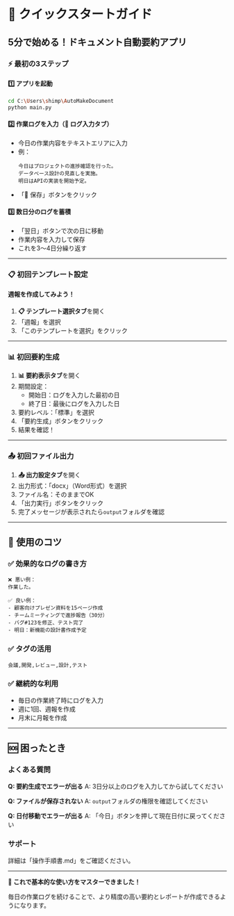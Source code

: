 # 🚀 クイックスタートガイド

## 5分で始める！ドキュメント自動要約アプリ

### ⚡ 最初の3ステップ

#### 1️⃣ アプリを起動
```bash
cd C:\Users\shimp\AutoMakeDocument
python main.py
```

#### 2️⃣ 作業ログを入力（📝 ログ入力タブ）
- 今日の作業内容をテキストエリアに入力
- 例：
  ```
  今日はプロジェクトの進捗確認を行った。
  データベース設計の見直しを実施。
  明日はAPIの実装を開始予定。
  ```
- 「💾 保存」ボタンをクリック

#### 3️⃣ 数日分のログを蓄積
- 「翌日」ボタンで次の日に移動
- 作業内容を入力して保存
- これを3〜4日分繰り返す

---

### 📋 初回テンプレート設定

#### 週報を作成してみよう！

1. **📋 テンプレート選択タブ**を開く
2. 「週報」を選択
3. 「このテンプレートを選択」をクリック

---

### 📊 初回要約生成

1. **📊 要約表示タブ**を開く
2. 期間設定：
   - 開始日：ログを入力した最初の日
   - 終了日：最後にログを入力した日
3. 要約レベル：「標準」を選択
4. 「要約生成」ボタンをクリック
5. 結果を確認！

---

### 📤 初回ファイル出力

1. **📤 出力設定タブ**を開く
2. 出力形式：「docx」（Word形式）を選択
3. ファイル名：そのままでOK
4. 「出力実行」ボタンをクリック
5. 完了メッセージが表示されたら`output`フォルダを確認

---

## 🎯 使用のコツ

### ✅ 効果的なログの書き方
```
❌ 悪い例：
作業した。

✅ 良い例：
- 顧客向けプレゼン資料を15ページ作成
- チームミーティングで進捗報告（30分）
- バグ#123を修正、テスト完了
- 明日：新機能の設計書作成予定
```

### ✅ タグの活用
```
会議,開発,レビュー,設計,テスト
```

### ✅ 継続的な利用
- 毎日の作業終了時にログを入力
- 週に1回、週報を作成
- 月末に月報を作成

---

## 🆘 困ったとき

### よくある質問

**Q: 要約生成でエラーが出る**
A: 3日分以上のログを入力してから試してください

**Q: ファイルが保存されない**
A: `output`フォルダの権限を確認してください

**Q: 日付移動でエラーが出る**
A: 「今日」ボタンを押して現在日付に戻ってください

### サポート
詳細は「操作手順書.md」をご確認ください。

---

**🎉 これで基本的な使い方をマスターできました！**

毎日の作業ログを続けることで、より精度の高い要約とレポートが作成できるようになります。 